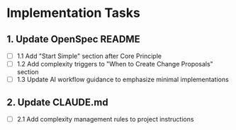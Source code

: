 # Implementation Tasks

## 1. Update OpenSpec README
- [ ] 1.1 Add "Start Simple" section after Core Principle
- [ ] 1.2 Add complexity triggers to "When to Create Change Proposals" section
- [ ] 1.3 Update AI workflow guidance to emphasize minimal implementations

## 2. Update CLAUDE.md
- [ ] 2.1 Add complexity management rules to project instructions
